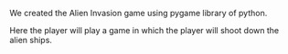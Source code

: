 We created the Alien Invasion game using pygame library of python. 

Here the player will play a game in which the player will shoot down the alien ships.
